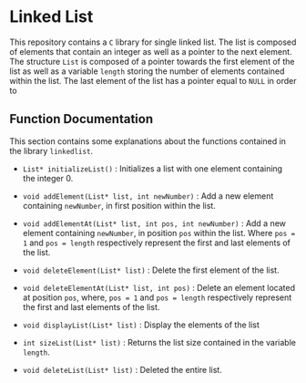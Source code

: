# Linked List

This repository contains a `C` library for single linked list. The list is composed of elements that contain an integer as well as a pointer to the next element. The structure `List` is composed of a pointer towards the first element of the list as well as a variable `length` storing the number of elements contained within the list. The last element of the list has a pointer equal to `NULL` in order to 

## Function Documentation

This section contains some explanations about the functions contained in the library `linkedlist`.

* `List* initializeList()` : Initializes a list with one element containing the integer 0.

* `void addElement(List* list, int newNumber)` : Add a new element containing `newNumber`, in first position within the list.

* `void addElementAt(List* list, int pos, int newNumber)` : Add a new element containing `newNumber`, in position `pos` within the list. Where `pos = 1` and `pos = length` respectively represent the first and last elements of the list.

* `void deleteElement(List* list)` : Delete the first element of the list.

* `void deleteElementAt(List* list, int pos)` : Delete an element located at position `pos`, where, `pos = 1` and `pos = length` respectively represent the first and last elements of the list.

* `void displayList(List* list)` : Display the elements of the list

* `int sizeList(List* list)` : Returns the list size contained in the variable `length`.

* `void deleteList(List* list)` : Deleted the entire list.

